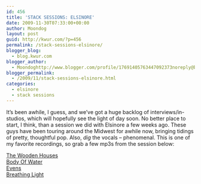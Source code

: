 ```yaml
---
id: 456
title: 'STACK SESSIONS: ELSINORE'
date: 2009-11-30T07:33:00+00:00
author: Moondog
layout: post
guid: http://kwur.com/?p=456
permalink: /stack-sessions-elsinore/
blogger_blog:
  - blog.kwur.com
blogger_author:
  - Moondoghttp://www.blogger.com/profile/17691405763447092373noreply@blogger.com
blogger_permalink:
  - /2009/11/stack-sessions-elsinore.html
categories:
  - elsinore
  - stack sessions
---
```

<div class="pf-content">
  <p>
    It&#8217;s been awhile, I guess, and we&#8217;ve got a huge backlog of interviews/in-studios, which will hopefully see the light of day soon. No better place to start, I think, than a session we did with Elsinore a few weeks ago. These guys have been touring around the Midwest for awhile now, bringing tidings of pretty, thoughtful pop. Also, <span style="font-style: italic;">dig</span> the vocals &#8211; phenomenal. This is one of my favorite recordings, so grab a few mp3s from the session below:
  </p>
  
  <p>
    <a href="http://www.box.net/shared/mj6fzfkk4u">The Wooden Houses</a><br /><a href="http://www.box.net/shared/9d7q6fbzst">Body Of Water</a><br /><a href="http://www.box.net/shared/0lg6ktsbo1">Evens</a><br /><a href="http://www.box.net/shared/9uah197jop">Breathing Light</a>
  </p>
</div>